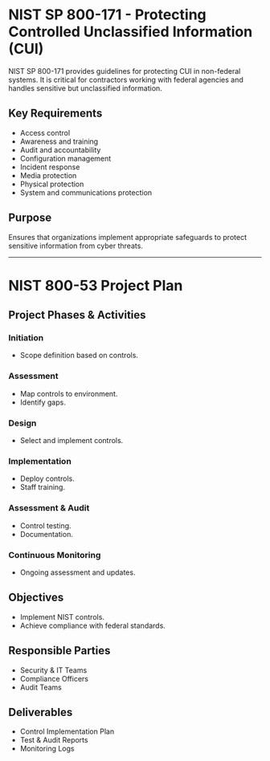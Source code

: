 # NIST SP 800-171 - Protecting Controlled Unclassified Information (CUI)

NIST SP 800-171 provides guidelines for protecting CUI in non-federal systems. It is critical for contractors working with federal agencies and handles sensitive but unclassified information.

## Key Requirements
- Access control
- Awareness and training
- Audit and accountability
- Configuration management
- Incident response
- Media protection
- Physical protection
- System and communications protection

## Purpose
Ensures that organizations implement appropriate safeguards to protect sensitive information from cyber threats.

---

# NIST 800-53 Project Plan

## Project Phases & Activities

### Initiation
- Scope definition based on controls.

### Assessment
- Map controls to environment.
- Identify gaps.

### Design
- Select and implement controls.

### Implementation
- Deploy controls.
- Staff training.

### Assessment & Audit
- Control testing.
- Documentation.

### Continuous Monitoring
- Ongoing assessment and updates.

## Objectives
- Implement NIST controls.
- Achieve compliance with federal standards.

## Responsible Parties
- Security & IT Teams
- Compliance Officers
- Audit Teams

## Deliverables
- Control Implementation Plan
- Test & Audit Reports
- Monitoring Logs
